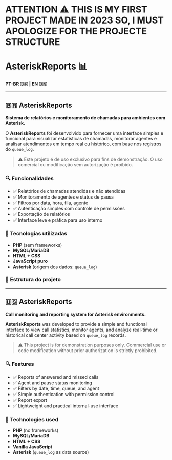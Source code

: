 # ATTENTION ⚠️ THIS IS MY FIRST PROJECT MADE IN 2023 SO, I MUST APOLOGIZE FOR THE PROJECTE STRUCTURE

# AsteriskReports 📊

**PT-BR 🇧🇷 | EN 🇺🇸**

---

## 🇧🇷 AsteriskReports

**Sistema de relatórios e monitoramento de chamadas para ambientes com Asterisk.**

O **AsteriskReports** foi desenvolvido para fornecer uma interface simples e funcional para visualizar estatísticas de chamadas, monitorar agentes e analisar atendimentos em tempo real ou histórico, com base nos registros do `queue_log`.

> ⚠️ Este projeto é de uso exclusivo para fins de demonstração. O uso comercial ou modificação sem autorização é proibido.

### 🔍 Funcionalidades

- ✅ Relatórios de chamadas atendidas e não atendidas
- ✅ Monitoramento de agentes e status de pausa
- ✅ Filtros por data, hora, fila, agente
- ✅ Autenticação simples com controle de permissões
- ✅ Exportação de relatórios
- ✅ Interface leve e prática para uso interno

### 🚀 Tecnologias utilizadas

- **PHP** (sem frameworks)
- **MySQL/MariaDB**
- **HTML + CSS**
- **JavaScript puro**
- **Asterisk** (origem dos dados: `queue_log`)

### 📁 Estrutura do projeto




---

## 🇺🇸 AsteriskReports

**Call monitoring and reporting system for Asterisk environments.**

**AsteriskReports** was developed to provide a simple and functional interface to view call statistics, monitor agents, and analyze real-time or historical call center activity based on `queue_log` records.

> ⚠️ This project is for demonstration purposes only. Commercial use or code modification without prior authorization is strictly prohibited.

### 🔍 Features

- ✅ Reports of answered and missed calls
- ✅ Agent and pause status monitoring
- ✅ Filters by date, time, queue, and agent
- ✅ Simple authentication with permission control
- ✅ Report export
- ✅ Lightweight and practical internal-use interface

### 🚀 Technologies used

- **PHP** (no frameworks)
- **MySQL/MariaDB**
- **HTML + CSS**
- **Vanilla JavaScript**
- **Asterisk** (`queue_log` as data source)

